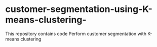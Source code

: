 # customer-segmentation-using-K-means-clustering-
This repository contains code Perform customer segmentation with K-means clustering
